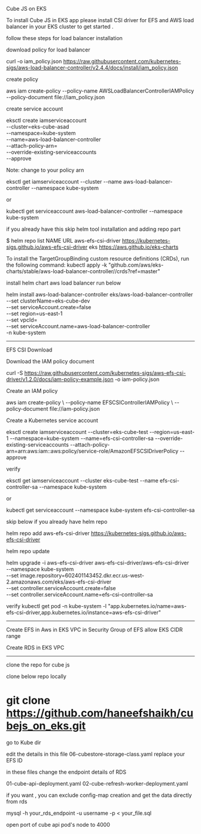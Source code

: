 Cube JS on EKS


To install Cube JS in EKS app please install CSI driver for EFS and AWS load balancer in your EKS cluster to get started .


follow these steps for load balancer installation

download policy for load balancer

curl -o iam_policy.json https://raw.githubusercontent.com/kubernetes-sigs/aws-load-balancer-controller/v2.4.4/docs/install/iam_policy.json

create policy

aws iam create-policy --policy-name AWSLoadBalancerControllerIAMPolicy --policy-document file://iam_policy.json

create service account

eksctl create iamserviceaccount \
--cluster=eks-cube-asad \
--namespace=kube-system \
--name=aws-load-balancer-controller \
--attach-policy-arn=<your-policy-arn> \
--override-existing-serviceaccounts \
--approve

Note: change to your policy arn

eksctl get iamserviceaccount --cluster <cluster-name> --name aws-load-balancer-controller --namespace kube-system

or 

kubectl get serviceaccount aws-load-balancer-controller --namespace kube-system

if you already have this  skip helm tool installation and adding repo part 

$ helm repo list
NAME                    URL
aws-efs-csi-driver      https://kubernetes-sigs.github.io/aws-efs-csi-driver
eks                     https://aws.github.io/eks-charts

 To install the TargetGroupBinding custom resource definitions (CRDs), run the following command:
kubectl apply -k "github.com/aws/eks-charts/stable/aws-load-balancer-controller//crds?ref=master"


install helm chart aws load balancer run below

helm install aws-load-balancer-controller eks/aws-load-balancer-controller \
--set clusterName=eks-cube-dev \
--set serviceAccount.create=false \
--set region=us-east-1 \
--set vpcId=<your-vpc-id> \
--set serviceAccount.name=aws-load-balancer-controller \
-n kube-system

---------------------------------------

EFS CSI Download

Download the IAM policy document

curl -S https://raw.githubusercontent.com/kubernetes-sigs/aws-efs-csi-driver/v1.2.0/docs/iam-policy-example.json -o iam-policy.json

Create an IAM policy


aws iam create-policy \ 
--policy-name EFSCSIControllerIAMPolicy \ 
--policy-document file://iam-policy.json 


Create a Kubernetes service account

 eksctl create iamserviceaccount  --cluster=eks-cube-test   --region=us-east-1  --namespace=kube-system  --name=efs-csi-controller-sa  --override-existing-serviceaccounts  --attach-policy-arn=arn:aws:iam::aws:policy/service-role/AmazonEFSCSIDriverPolicy  --approve


verify

eksctl get iamserviceaccount --cluster eks-cube-test --name efs-csi-controller-sa --namespace kube-system

or 

kubectl get serviceaccount --namespace kube-system efs-csi-controller-sa


skip below if you already have helm repo

helm repo add aws-efs-csi-driver https://kubernetes-sigs.github.io/aws-efs-csi-driver

helm repo update

helm upgrade -i aws-efs-csi-driver aws-efs-csi-driver/aws-efs-csi-driver \
--namespace kube-system \
--set image.repository=602401143452.dkr.ecr.us-west-2.amazonaws.com/eks/aws-efs-csi-driver \
--set controller.serviceAccount.create=false \
--set controller.serviceAccount.name=efs-csi-controller-sa


verify
kubectl get pod -n kube-system -l "app.kubernetes.io/name=aws-efs-csi-driver,app.kubernetes.io/instance=aws-efs-csi-driver"

-----------------------------------------------

Create EFS in Aws in EKS VPC
in Security Group of EFS allow EKS CIDR range

Create RDS in EKS VPC

-----------------------------------------------

clone the repo for cube js

clone below repo locally
# git clone https://github.com/haneefshaikh/cubejs_on_eks.git

go to Kube dir

edit the details in this file 06-cubestore-storage-class.yaml 
replace your EFS ID

in these files change the endpoint details of RDS 

01-cube-api-deployment.yaml
02-cube-refresh-worker-deployment.yaml

if you want , you can exclude config-map creation and get the data directly from rds

mysql -h your_rds_endpoint -u username -p < your_file.sql


open port of cube api pod's node to 4000 




